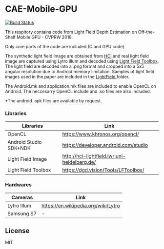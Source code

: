 # CAE-Mobile-GPU

[![Build Status](https://travis-ci.org/joemccann/dillinger.svg?branch=master)](https://travis-ci.org/joemccann/dillinger)

This respitory contains code from Light Field Depth Estimation on Off-the-Shelf Mobile GPU - CVPRW 2018.

Only core parts of the code are included (C and GPU code)

The synthetic light field image are obtained from [HCI](http://hci-lightfield.iwr.uni-heidelberg.de/) and real light field image are captured using Lytro illum and decoded using [Light Field Toolbox](http://hci-lightfield.iwr.uni-heidelberg.de/). The light field are decoded into a .png format and cropped into a 5x5 angular resolution due to Android memory limitation. Samples of light field images used in the paper are included in the [LightField ](https://github.com/andreivan/CAE-Mobile-GPU/tree/master/LightField) folder.

The Android.mk and application.mk files are included to enable OpenCL on Android. The neccesarry OpenCL include and .so files are also included.

*The android .apk files are available by request.

### Libraries

| Libraries | Link |
| ------ | ------ |
| OpenCL | https://www.khronos.org/opencl/ |
| Android Studio SDK+NDK | https://developer.android.com/studio |
| Light Field Image | http://hci-lightfield.iwr.uni-heidelberg.de/ |
| Light Field Toolbox | https://dgd.vision/Tools/LFToolbox/ |

### Hardwares

| Cameras | Link |
| ------ | ------ |
| Lytro Illum | https://en.wikipedia.org/wiki/Lytro |
| Samsung S7 | - |

License
----
MIT

[//]: # (These are reference links used in the body of this note and get stripped out when the markdown processor does its job. There is no need to format nicely because it shouldn't be seen. Thanks SO - http://stackoverflow.com/questions/4823468/store-comments-in-markdown-syntax)


   [dill]: <https://github.com/joemccann/dillinger>
   [git-repo-url]: <https://github.com/joemccann/dillinger.git>
   [john gruber]: <http://daringfireball.net>
   [df1]: <http://daringfireball.net/projects/markdown/>
   [markdown-it]: <https://github.com/markdown-it/markdown-it>
   [Ace Editor]: <http://ace.ajax.org>
   [node.js]: <http://nodejs.org>
   [Twitter Bootstrap]: <http://twitter.github.com/bootstrap/>
   [jQuery]: <http://jquery.com>
   [@tjholowaychuk]: <http://twitter.com/tjholowaychuk>
   [express]: <http://expressjs.com>
   [AngularJS]: <http://angularjs.org>
   [Gulp]: <http://gulpjs.com>

   [PlDb]: <https://github.com/joemccann/dillinger/tree/master/plugins/dropbox/README.md>
   [PlGh]: <https://github.com/joemccann/dillinger/tree/master/plugins/github/README.md>
   [PlGd]: <https://github.com/joemccann/dillinger/tree/master/plugins/googledrive/README.md>
   [PlOd]: <https://github.com/joemccann/dillinger/tree/master/plugins/onedrive/README.md>
   [PlMe]: <https://github.com/joemccann/dillinger/tree/master/plugins/medium/README.md>
   [PlGa]: <https://github.com/RahulHP/dillinger/blob/master/plugins/googleanalytics/README.md>
